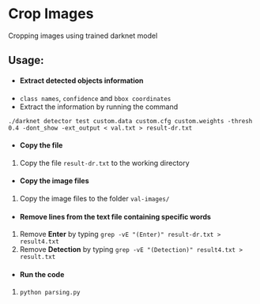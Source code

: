 # Crop Images

Cropping images using trained darknet model

## Usage:
- #### Extract detected objects information

 * `class names`, `confidence` and `bbox coordinates`
 * Extract the information by running the command

`./darknet detector test custom.data custom.cfg custom.weights -thresh 0.4 -dont_show -ext_output < val.txt > result-dr.txt`

- #### Copy the file

1. Copy the file `result-dr.txt` to the working directory

- #### Copy the image files

1. Copy the image files to the folder `val-images/`

- #### Remove lines from the text file containing specific words

1. Remove **Enter** by typing `grep -vE "(Enter)" result-dr.txt > result4.txt`
2. Remove **Detection** by typing `grep -vE "(Detection)" result4.txt > result.txt`

- #### Run the code

1. `python parsing.py`

